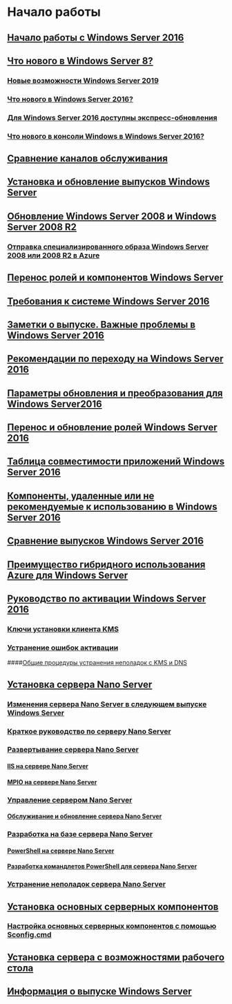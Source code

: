 # Начало работы
## [Начало работы с Windows Server 2016](Server-Basics.md)
## [Что нового в Windows Server 8?](whats-new-in-windows-server.md)
### [Новые возможности Windows Server 2019](../get-started-19/whats-new-19.md)
### [Что нового в Windows Server 2016?](whats-new-in-windows-server-2016.md)
### [Для Windows Server 2016 доступны экспресс-обновления](express-updates.md)
### [Что нового в консоли Windows в Windows Server 2016?](whats-new-in-console.md)
## [Сравнение каналов обслуживания](..\get-started-19\servicing-channels-19.md)
## [Установка и обновление выпусков Windows Server](Installation-and-Upgrade.md)
## [Обновление Windows Server 2008 и Windows Server 2008 R2](modernize-windows-server-2008.md)
### [Отправка специализированного образа Windows Server 2008 или 2008 R2 в Azure](uploading-specialized-WS08-image-to-azure.md)
## [Перенос ролей и компонентов Windows Server](Migrate-Roles-and-Features.md)
## [Требования к системе Windows Server 2016](System-Requirements.md)
## [Заметки о выпуске. Важные проблемы в Windows Server 2016](Windows-Server-2016-GA-Release-Notes.md)
## [Рекомендации по переходу на Windows Server 2016](Recommendations-moving-to-Server2016.md)
## [Параметры обновления и преобразования для Windows Server2016](Supported-Upgrade-paths.md)
## [Перенос и обновление ролей Windows Server 2016](Server-Role-Upgradeability-Table.md)
## [Таблица совместимости приложений Windows Server 2016](Server-Application-compatibility.md)
## [Компоненты, удаленные или не рекомендуемые к использованию в Windows Server 2016](Deprecated-Features.md)
## [Сравнение выпусков Windows Server 2016](2016-Edition-Comparison.md)
## [Преимущество гибридного использования Azure для Windows Server](azure-hybrid-benefit.md)
## [Руководство по активации Windows Server 2016](Server-2016-activation.md)
### [Ключи установки клиента KMS](KMSclientkeys.md)
### [Устранение ошибок активации](activation-error-codes.md)
####[Общие процедуры устранения неполадок с KMS и DNS](common-troubleshooting-procedures-kms-dns.md)
## [Установка сервера Nano Server](Getting-started-with-Nano-Server.md)
### [Изменения сервера Nano Server в следующем выпуске Windows Server](nano-in-semi-annual-channel.md)
### [Краткое руководство по серверу Nano Server](Nano-Server-Quick-start.md)
### [Развертывание сервера Nano Server](Deploy-Nano-Server.md)
#### [IIS на сервере Nano Server](IIS-on-Nano-Server.md)
#### [MPIO на сервере Nano Server](MPIO-on-Nano-Server.md)
### [Управление сервером Nano Server](Manage-Nano-Server.md)
#### [Обслуживание и обновление сервера Nano Server](Update-Nano-Server.md)
### [Разработка на базе сервера Nano Server](Developing-on-Nano-Server.md)
#### [PowerShell на сервере Nano Server](powershell-on-Nano-Server.md)
#### [Разработка командлетов PowerShell для сервера Nano Server](Developing-powershell-Cmdlets-for-Nano-Server.md)
### [Устранение неполадок сервера Nano Server](Troubleshooting-Nano-Server.md)
## [Установка основных серверных компонентов](Getting-started-with-Server-Core.md)
### [Настройка основных серверных компонентов с помощью Sconfig.cmd](Sconfig-on-WS2016.md)
## [Установка сервера с возможностями рабочего стола](Getting-started-with-Server-with-Desktop-Experience.md)
## [Информация о выпуске Windows Server](windows-server-release-info.md)

